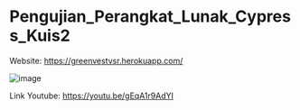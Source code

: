 # Pengujian_Perangkat_Lunak_Cypress_Kuis2

Website: https://greenvestvsr.herokuapp.com/

![image](https://user-images.githubusercontent.com/86558365/204686845-b4b5d468-8e24-4b4a-9866-3df38f5235e9.png)

Link Youtube:
https://youtu.be/gEqA1r9AdYI
